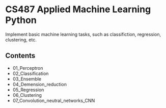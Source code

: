 # CS487 Applied Machine Learning Python
Implement basic machine learning tasks, such as classifiction, regression, clustering, etc.

## Contents
- 01_Perceptron
- 02_Classification
- 03_Ensemble
- 04_Demension_reduction
- 05_Regression
- 06_Clustering
- 07_Convolution_neutral_networks_CNN
